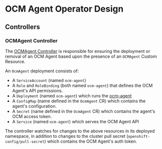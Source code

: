 # OCM Agent Operator Design

## Controllers

### OCMAgent Controller

The [OCMAgent Controller](https://github.com/openshift/ocm-agent-operator/tree/master/pkg/controller/ocmagent/ocmagent_controller.go) is responsible for ensuring the deployment or removal of an OCM Agent based upon the presence of an `OCMAgent` Custom Resource.

An `OcmAgent` deployment consists of:
- A `ServiceAccount` (named `ocm-agent`)
- A `Role` and `RoleBinding` (both named `ocm-agent`) that defines the OCM Agent's API  permissions.
- A `Deployment` (named `ocm-agent`) which runs the [ocm-agent](https://quay.io/openshift/ocm-agent)
- A `ConfigMap` (name defined in the `OcmAgent` CR) which contains the agent's configuration.
- A `Secret` (name defined in the `OcmAgent` CR) which contains the agent's OCM access token.
- A `Service` (named `ocm-agent`) which serves the OCM Agent API

The controller watches for changes to the above resources in its deployed namespace, in addition to changes to the cluster pull secret (`openshift-config/pull-secret`) which contains the OCM Agent's auth token.

